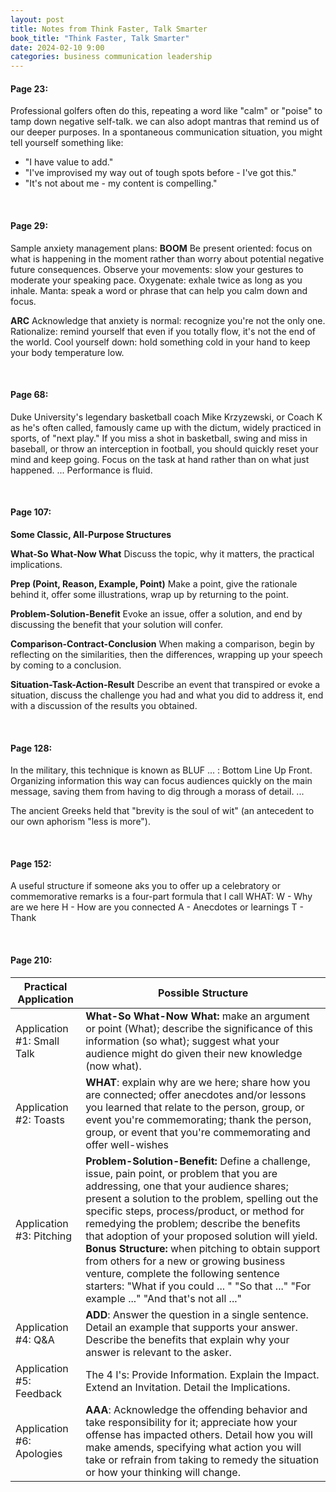 ```yaml
---
layout: post
title: Notes from Think Faster, Talk Smarter
book_title: "Think Faster, Talk Smarter"
date: 2024-02-10 9:00
categories: business communication leadership
---
```


#### Page 23: ###
Professional golfers often do this, repeating a word like "calm" or "poise" to tamp down negative self-talk. we can also adopt mantras that remind us of our deeper purposes. In a spontaneous communication situation, you might tell yourself something like:
* "I have value to add."
* "I've improvised my way out of tough spots before - I've got this."
* "It's not about me - my content is compelling."

<br>

#### Page 29: ###
Sample anxiety management plans:
**BOOM**
Be present oriented: focus on what is happening in the moment rather than worry about potential negative future consequences.
Observe your movements: slow your gestures to moderate your speaking pace.
Oxygenate: exhale twice as long as you inhale.
Manta: speak a word or phrase that can help you calm down and focus. 

**ARC**
Acknowledge that anxiety is normal: recognize you're not the only one. 
Rationalize: remind yourself that even if you totally flow, it's not the end of the world.
Cool yourself down: hold something cold in your hand to keep your body temperature low.

<br>

#### Page 68: ###
Duke University's legendary basketball coach Mike Krzyzewski, or Coach K as he's often called, famously came up with the dictum, widely practiced in sports, of "next play." If you miss a shot in basketball, swing and miss in baseball, or throw an interception in football, you should quickly reset your mind and keep going. Focus on the task at hand rather than on what just happened. ... Performance is fluid. 

<br>

#### Page 107: ###
**Some Classic, All-Purpose Structures**

**What-So What-Now What**
Discuss the topic, why it matters, the practical implications. 

**Prep (Point, Reason, Example, Point)**
Make a point, give the rationale behind it, offer some illustrations, wrap up by returning to the point.

**Problem-Solution-Benefit**
Evoke an issue, offer a solution, and end by discussing the benefit that your solution will confer.

**Comparison-Contract-Conclusion**
When making a comparison, begin by reflecting on the similarities, then the differences, wrapping up your speech by coming to a conclusion.

**Situation-Task-Action-Result**
Describe an event that transpired or evoke a situation, discuss the challenge you had and what you did to address it, end with a discussion of the results you obtained.

<br>

#### Page 128: ###
In the military, this technique is known as BLUF ... : Bottom Line Up Front. Organizing information this way can focus audiences quickly on the main message, saving them from having to dig through a morass of detail. ...

The ancient Greeks held that "brevity is the soul of wit" (an antecedent to our own aphorism "less is more").

<br>

#### Page 152: ###
A useful structure if someone aks you to offer up a celebratory or commemorative remarks is a four-part formula that I call WHAT: 
W - Why are we here
H - How are you connected
A - Anecdotes or learnings
T - Thank

<br>

#### Page 210: ###

| Practical Application | Possible Structure|
|-----------------------|-------------------|
|Application #1: Small Talk | **What-So What-Now What:** make an argument or point (What); describe the significance of this information (so what); suggest what your audience might do given their new knowledge (now what).|
| Application #2: Toasts | **WHAT**: explain why are we here; share how you are connected; offer anecdotes and/or lessons you learned that relate to the person, group, or event you're commemorating; thank the person, group, or event that you're commemorating and offer well-wishes|
| Application #3: Pitching | **Problem-Solution-Benefit:** Define a challenge, issue, pain point, or problem that you are addressing, one that your audience shares; present a solution to the problem, spelling out the specific steps, process/product, or method for remedying the problem; describe the benefits that adoption of your proposed solution will yield. **Bonus Structure:** when pitching to obtain support from others for a new or growing business venture, complete the following sentence starters: "What if you could ... " "So that ..." "For example ..." "And that's not all ..." |
| Application #4: Q&A | **ADD**: Answer the question in a single sentence. Detail an example that supports your answer. Describe the benefits that explain why your answer is relevant to the asker.|
| Application #5: Feedback | The 4 I's: Provide Information. Explain the Impact. Extend an Invitation. Detail the Implications.|
| Application #6: Apologies | **AAA**: Acknowledge the offending behavior and take responsibility for it; appreciate how your offense has impacted others. Detail how you will make amends, specifying what action you will take or refrain from taking to remedy the situation or how your thinking will change.|
